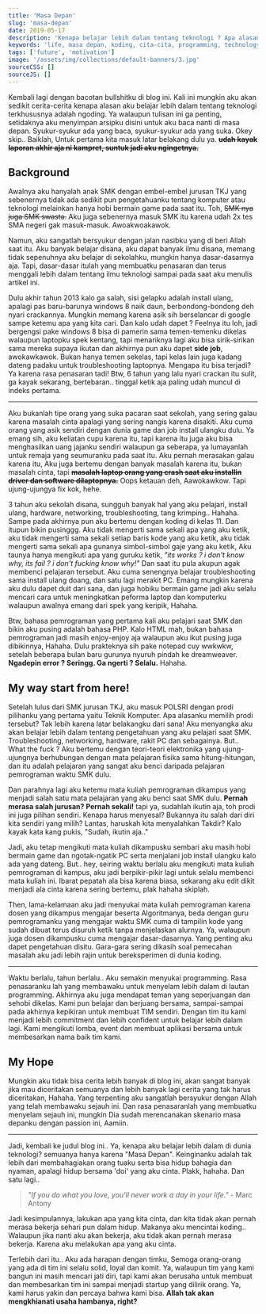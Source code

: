 ```yaml
---
title: 'Masa Depan'
slug: 'masa-depan'
date: 2019-05-17
description: 'Kenapa belajar lebih dalam tentang teknologi ? Apa alasannya ? Well, my code is my future'
keywords: 'life, masa depan, koding, cita-cita, programming, technology, teknologi, pemrograman'
tags: ['future', 'motivation']
image: '/assets/img/collections/default-banners/3.jpg'
sourceCSS: []
sourceJS: []
---
```


Kembali lagi dengan bacotan bullshitku di blog ini. Kali ini mungkin aku akan sedikit cerita-cerita kenapa alasan aku belajar lebih dalam tentang teknologi terkhususnya adalah ngoding. Ya walaupun tulisan ini ga penting, setidaknya aku menyimpan arsipku disini untuk aku baca nanti di masa depan. Syukur-syukur ada yang baca, syukur-syukur ada yang suka. Okey skip.. Baiklah, Untuk pertama kita masuk latar belakang dulu ya. <del>**udah kayak laporan akhir aja ni kampret, suntuk jadi aku ngingetnya.**</del>

## Background

Awalnya aku hanyalah anak SMK dengan embel-embel jurusan TKJ yang sebenernya tidak ada sedikit pun pengetahuanku tentang komputer atau teknologi melainkan hanya hobi bermain game pada saat itu. Toh, <del>SMK nya juga SMK swasta.</del> Aku juga sebenernya masuk SMK itu karena udah 2x tes SMA negeri gak masuk-masuk. Awoakwoakawok.

Namun, aku sangatlah bersyukur dengan jalan nasibku yang di beri Allah saat itu. Aku banyak belajar disana, aku dapat banyak ilmu disana, memang tidak sepenuhnya aku belajar di sekolahku, mungkin hanya dasar-dasarnya aja. Tapi, dasar-dasar itulah yang membuatku penasaran dan terus menggali lebih dalam tentang ilmu teknologi sampai pada saat aku menulis artikel ini.

Dulu akhir tahun 2013 kalo ga salah, sisi gelapku adalah install ulang, apalagi pas baru-barunya windows 8 naik daun, berbondong-bondong deh nyari crackannya. Mungkin memang karena asik sih berselancar di google sampe ketemu apa yang kita cari. Dan kalo udah dapet ? Feelnya itu loh, jadi bergengsi pake windows 8 bisa di pamerin sama temen-temenku dikelas walaupun laptopku spek kentang, tapi menariknya lagi aku bisa sirik-sirikan sama mereka supaya ikutan dan akhirnya pun aku dapet **side job**, awokawkawok. Bukan hanya temen sekelas, tapi kelas lain juga kadang dateng padaku untuk troubleshooting laptopnya. Mengapa itu bisa terjadi? Ya karena rasa penasaran tadi! Btw, 6 tahun yang lalu nyari crackan itu sulit, ga kayak sekarang, bertebaran.. tinggal ketik aja paling udah muncul di indeks pertama.

---

Aku bukanlah tipe orang yang suka pacaran saat sekolah, yang sering galau karena masalah cinta apalagi yang sering nangis karena disakiti. Aku cuma orang yang asik sendiri dengan dunia game dan job install ulangku dulu. Ya emang sih, aku keliatan cupu karena itu, tapi karena itu juga aku bisa menghasilkan uang jajanku sendiri walaupun ga seberapa, ya lumayanlah untuk remaja yang seumuranku pada saat itu. Aku pernah merasakan galau karena itu, Aku juga bertemu dengan banyak masalah karena itu, bukan masalah cinta, tapi <del>**masalah laptop orang yang crash saat aku installin driver dan software dilaptopnya.**</del> Oops ketauan deh, Aawokawkow. Tapi ujung-ujungya fix kok, hehe.

3 tahun aku sekolah disana, sungguh banyak hal yang aku pelajari, install ulang, hardware, networking, troubleshooting, tang krimping.. Hahaha. Sampe pada akhirnya pun aku bertemu dengan koding di kelas 11. Dan itupun bikin pusinggg. Aku tidak mengerti sama sekali apa yang aku ketik, aku tidak mengerti sama sekali setiap baris kode yang aku ketik, aku tidak mengerti sama sekali apa gunanya simbol-simbol gaje yang aku ketik, Aku taunya hanya mengikuti apa yang guruku ketik, *"its works ? i don't know why, its fail ? i don't fucking know why!"* Dan saat itu pula akupun agak membenci pelajaran tersebut. Aku cuma senengnya belajar troubleshooting sama install ulang doang, dan satu lagi merakit PC. Emang mungkin karena aku dulu dapet duit dari sana, dan juga hobiku bermain game jadi aku selalu mencari cara untuk meningkatkan peforma laptop dan komputerku walaupun awalnya emang dari spek yang keripik, Hahaha.

Btw, bahasa pemrograman yang pertama kali aku pelajari saat SMK dan bikin aku pusing adalah bahasa PHP. Kalo HTML mah, bukan bahasa pemrograman jadi masih enjoy-enjoy aja walaupun aku ikut pusing juga dibikinnya, Hahaha. Dulu prakteknya sih pake notepad cuy wwkwkw, setelah beberapa bulan baru gurunya nyuruh pindah ke dreamweaver. **Ngadepin error ? Seringg. Ga ngerti ? Selalu.** Hahaha.

## My way start from here!

Setelah lulus dari SMK jurusan TKJ, aku masuk POLSRI dengan prodi pilihanku yang pertama yaitu Teknik Komputer. Apa alasanku memilih prodi tersebut? Tak lebih karena latar belakangku dari sana! Aku menyangka aku akan belajar lebih dalam tentang pengetahuan yang aku pelajari saat SMK. Troubleshooting, networking, hardware, rakit PC dan sebagainya. But.. What the fuck ? Aku bertemu dengan teori-teori elektronika yang ujung-ujungnya berhubungan dengan mata pelajaran fisika sama hitung-hitungan, dan itu adalah pelajaran yang sangat aku benci daripada pelajaran pemrograman waktu SMK dulu.

Dan parahnya lagi aku ketemu mata kuliah pemrograman dikampus yang menjadi salah satu mata pelajaran yang aku benci saat SMK dulu. **Pernah merasa salah jurusan? Pernah sekali!** tapi ya, sudahlah ikutin aja, toh prodi ini juga pilihan sendiri. Kenapa harus menyesal? Bukannya itu salah dari diri kita sendiri yang milih? Lantas, haruskah kita menyalahkan Takdir? Kalo kayak kata kang pukis, "Sudah, ikutin aja.."

Jadi, aku tetap mengikuti mata kuliah dikampusku sembari aku masih hobi bermain game dan ngotak-ngatik PC serta menjalani job install ulangku kalo ada yang dateng. But.. hey, seiring waktu berlalu aku mengikuti mata kuliah pemrograman di kampus, aku jadi berpikir-pikir lagi untuk selalu membenci mata kuliah ini. Ibarat pepatah ala bisa karena biasa, sekarang aku edit dikit menjadi ala cinta karena sering bertemu, plak hahaha skiplah.

Then, lama-kelamaan aku jadi menyukai mata kuliah pemrograman karena dosen yang dikampus mengajar beserta Algoritmanya, beda dengan guru pemrogramanku yang mengajar waktu SMK cuma di tampilin kode yang sudah dibuat terus disuruh ketik tanpa menjelaskan alurnya. Ya, walaupun juga dosen dikampusku cuma mengajar dasar-dasarnya. Yang penting aku dapet pengetahuan disitu. Gara-gara sering dikasih soal pemecahan masalah aku jadi lebih rajin untuk bereksperimen di dunia koding.

---

Waktu berlalu, tahun berlalu.. Aku semakin menyukai programming. Rasa penasaranku lah yang membawaku untuk menyelam lebih dalam di lautan programming. Akhirnya aku juga mendapat teman yang seperjuangan dan sehobi dikelas. Kami pun belajar dan berjuang bersama, sampai-sampai pada akhirnya kepikiran untuk membuat TIM sendiri. Dengan tim itu kami menjadi lebih commitment dan lebih confident untuk belajar lebih dalam lagi. Kami mengikuti lomba, event dan membuat aplikasi bersama untuk membesarkan nama baik tim kami.

## My Hope

Mungkin aku tidak bisa cerita lebih banyak di blog ini, akan sangat banyak jika mau diceritakan semuanya dan lebih banyak lagi cerita yang tak harus diceritakan, Hahaha. Yang terpenting aku sangatlah bersyukur dengan Allah yang telah membawaku sejauh ini. Dan rasa penasaranlah yang membuatku menyelam sejauh ini, mungkin Dia sudah merencanakan skenario masa depanku dengan passion ini, Aamiin.

---

Jadi, kembali ke judul blog ini.. Ya, kenapa aku belajar lebih dalam di dunia teknologi? semuanya hanya karena "Masa Depan". Keinginanku adalah tak lebih dari membahagiakan orang tuaku serta bisa hidup bahagia dan nyaman, apalagi hidup bersama 'doi' yang aku cinta. Plakk, hahaha. Dan satu lagi..

> *"If you do what you love, you'll never work a day in your life."* - Marc Antony

Jadi kesimpulannya, lakukan apa yang kita cinta, dan kita tidak akan pernah merasa bekerja sehari pun dalam hidup. Makanya aku mencintai koding.. Walaupun jika nanti aku akan bekerja, aku tidak akan pernah merasa bekerja. Karena aku melakukan apa yang aku cinta.

Terlebih dari itu.. Aku ada harapan dengan timku, Semoga orang-orang yang ada di tim ini selalu solid, loyal dan komit. Ya, walaupun tim yang kami bangun ini masih mencari jati diri, tapi kami akan berusaha untuk membuat dan membesarkan tim ini sampai menjadi startup yang dilirik orang. Ya, kami harus yakin dan percaya bahwa kami bisa. **Allah tak akan mengkhianati usaha hambanya, right?**
